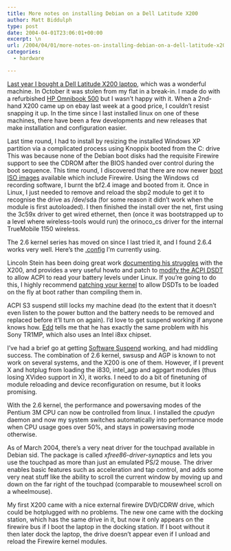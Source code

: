 ```yaml
---
title: More notes on installing Debian on a Dell Latitude X200
author: Matt Biddulph
type: post
date: 2004-04-01T23:06:01+00:00
excerpt: \n
url: /2004/04/01/more-notes-on-installing-debian-on-a-dell-latitude-x200/
categories:
  - hardware

---
```

[Last year I bought a Dell Latitude X200 laptop][1], which was a wonderful machine. In October it was stolen from my flat in a break-in. I made do with a refurbished [HP Omnibook 500][2] but I wasn&#8217;t happy with it. When a 2nd-hand X200 came up on ebay last week at a good price, I couldn&#8217;t resist snapping it up. In the time since I last installed linux on one of these machines, there have been a few developments and new releases that make installation and configuration easier.

<!--more-->

  
Last time round, I had to install by resizing the installed Windows XP partition via a complicated process using Knoppix booted from the C: drive This was because none of the Debian boot disks had the requisite Firewire support to see the CDROM after the BIOS handed over control during the boot sequence. This time round, I discovered that there are now newer [boot ISO images][3] available which include Firewire. Using the Windows cd recording software, I burnt the bf2.4 image and booted from it. Once in Linux, I just needed to remove and reload the sbp2 module to get it to recognise the drive as /dev/sda (for some reason it didn&#8217;t work when the module is first autoloaded). I then finished the install over the net, first using the 3c59x driver to get wired ethernet, then (once it was bootstrapped up to a level where wireless-tools would run) the orinoco_cs driver for the internal TrueMobile 1150 wireless.

The 2.6 kernel series has moved on since I last tried it, and I found 2.6.4 works very well. Here&#8217;s the [.config][4] I&#8217;m currently using.

Lincoln Stein has been doing great work [documenting his struggles][5] with the X200, and provides a very useful howto and patch to [modify the ACPI DSDT][6] to allow ACPI to read your battery levels under Linux. If you&#8217;re going to do this, I highly recommend [patching your kernel][7] to allow DSDTs to be loaded on the fly at boot rather than compiling them in.

ACPI S3 suspend still locks my machine dead (to the extent that it doesn&#8217;t even listen to the power button and the battery needs to be removed and replaced before it&#8217;ll turn on again). I&#8217;d love to get suspend working if anyone knows how. [Edd][8] tells me that he has exactly the same problem with his Sony TR1MP, which also uses an Intel i8xx chipset.

I&#8217;ve had a brief go at getting [Software Suspend][9] working, and had middling success. The combination of 2.6 kernel, swsusp and AGP is known to not work on several systems, and the X200 is one of them. However, if I prevent X and hotplug from loading the i830, intel_agp and agpgart modules (thus losing XVideo support in X), it works. I need to do a bit of finetuning of module reloading and device reconfiguration on resume, but it looks promising.

With the 2.6 kernel, the performance and powersaving modes of the Pentium 3M CPU can now be controlled from linux. I installed the _cpudyn_ daemon and now my system switches automatically into performance mode when CPU usage goes over 50%, and stays in powersaving mode otherwise.

As of March 2004, there&#8217;s a very neat driver for the touchpad available in Debian sid. The package is called _xfree86-driver-synaptics_ and lets you use the touchpad as more than just an emulated PS/2 mouse. The driver enables basic features such as acceleration and tap control, and adds some very neat stuff like the ability to scroll the current window by moving up and down on the far right of the touchpad (comparable to mousewheel scroll on a wheelmouse).

My first X200 came with a nice external firewire DVD/CDRW drive, which could be hotplugged with no problems. The new one came with the docking station, which has the same drive in it, but now it only appears on the firewire bus if I boot the laptop in the docking station. If I boot without it then later dock the laptop, the drive doesn&#8217;t appear even if I unload and reload the Firewire kernel modules.

 [1]: https://www.hackdiary.com/archives/000025.html
 [2]: https://www.obviously.com/laptops/OmniBook500linux
 [3]: https://people.debian.org/~blade/boot-floppies/cvs/
 [4]: https://www.hackdiary.com/misc/dotconfig-x200-2.6.4.txt
 [5]: https://modperl.com:9000/x200/
 [6]: https://modperl.com:9000/x200/dsdt_details.html
 [7]: https://gaugusch.at/kernel.shtml
 [8]: https://usefulinc.com/edd
 [9]: https://swsusp.sourceforge.net/